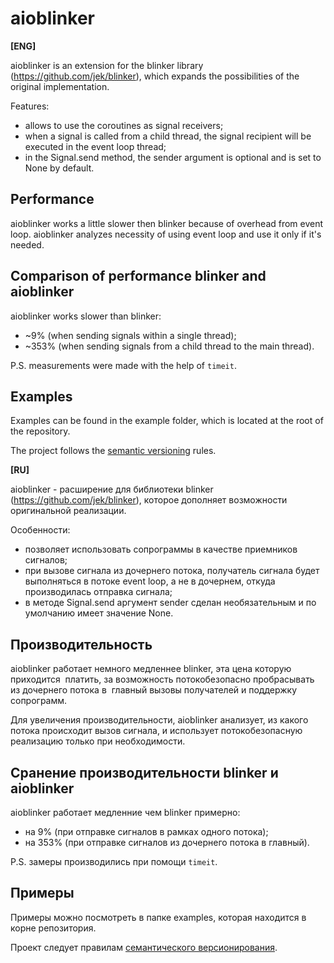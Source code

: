 aioblinker
==========

**[ENG]**

aioblinker is an extension for the blinker library (https://github.com/jek/blinker),
which expands the possibilities of the original implementation.

Features:
- allows to use the coroutines as signal receivers;
- when a signal is called from a child thread, the signal recipient will 
be executed in the event loop thread;
- in the Signal.send method, the sender argument is optional and is set to 
None by default.

## Performance

aioblinker works a little slower then blinker because of overhead from event loop. 
aioblinker analyzes necessity of using event loop and use it only if it's needed.

## Comparison of performance blinker and aioblinker

aioblinker works slower than blinker:

- ~9% (when sending signals within a single thread);
- ~353% (when sending signals from a child thread to the main thread).

P.S. measurements were made with the help of `timeit`.

## Examples

Examples can be found in the example folder, which is located at the root of 
the repository.

The project follows the [semantic versioning](https://semver.org) rules.


**[RU]**

aioblinker - расширение для библиотеки blinker (https://github.com/jek/blinker),
которое дополняет возможности оригинальной реализации.

Особенности:

- позволяет использовать сопрограммы в качестве приемников сигналов;
- при вызове сигнала из дочернего потока, получатель сигнала будет выполняться
в потоке event loop, а не в дочернем, откуда производилась отправка сигнала;
- в методе Signal.send аргумент sender сделан необязательным и по умолчанию 
имеет значение None.

## Производительность

aioblinker работает немного медленнее blinker, эта цена которую приходится 
 платить, за возможность потокобезопасно пробрасывать из дочернего потока в 
 главный вызовы получателей и поддержку сопрограмм.

Для увеличения производительности, aioblinker анализует, из какого потока 
происходит вызов сигнала, и использует потокобезопасную реализацию только при 
необходимости.

## Сранение производительности blinker и aioblinker

aioblinker работает медленние чем blinker примерно:

- на 9% (при отправке сигналов в рамках одного потока);
- на 353% (при отправке сигналов из дочернего потока в главный).

P.S. замеры производились при помощи `timeit`.

## Примеры

Примеры можно посмотреть в папке examples, которая находится в корне 
репозитория.

Проект следует правилам [семантического версионирования](https://semver.org/lang/ru).
